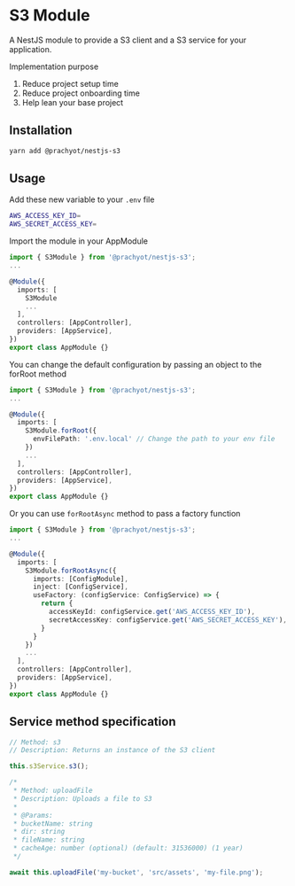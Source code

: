 # S3 Module

A NestJS module to provide a S3 client and a S3 service for your application.

Implementation purpose

1. Reduce project setup time
2. Reduce project onboarding time
3. Help lean your base project

## Installation

```sh
yarn add @prachyot/nestjs-s3
```

## Usage

Add these new variable to your `.env` file

```sh
AWS_ACCESS_KEY_ID=
AWS_SECRET_ACCESS_KEY=
```

Import the module in your AppModule

```ts
import { S3Module } from '@prachyot/nestjs-s3';
...

@Module({
  imports: [
    S3Module
    ...
  ],
  controllers: [AppController],
  providers: [AppService],
})
export class AppModule {}
```

You can change the default configuration by passing an object to the forRoot method

```ts
import { S3Module } from '@prachyot/nestjs-s3';
...

@Module({
  imports: [
    S3Module.forRoot({
      envFilePath: '.env.local' // Change the path to your env file
    })
    ...
  ],
  controllers: [AppController],
  providers: [AppService],
})
export class AppModule {}
```

Or you can use `forRootAsync` method to pass a factory function

```ts
import { S3Module } from '@prachyot/nestjs-s3';
...

@Module({
  imports: [
    S3Module.forRootAsync({
      imports: [ConfigModule],
      inject: [ConfigService],
      useFactory: (configService: ConfigService) => {
        return {
          accessKeyId: configService.get('AWS_ACCESS_KEY_ID'),
          secretAccessKey: configService.get('AWS_SECRET_ACCESS_KEY'),
        }
      }
    })
    ...
  ],
  controllers: [AppController],
  providers: [AppService],
})
export class AppModule {}
```

## Service method specification

```ts
// Method: s3
// Description: Returns an instance of the S3 client

this.s3Service.s3();
```

```ts
/*
 * Method: uploadFile
 * Description: Uploads a file to S3
 *
 * @Params:
 * bucketName: string
 * dir: string
 * fileName: string
 * cacheAge: number (optional) (default: 31536000) (1 year)
 */

await this.uploadFile('my-bucket', 'src/assets', 'my-file.png');
```
